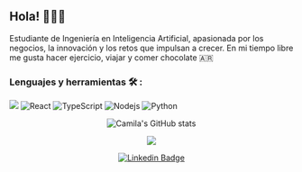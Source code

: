 ## Hola! 👩🏽‍💻 
<p>

Estudiante de Ingeniería en Inteligencia Artificial, apasionada por los negocios, la innovación y los retos que impulsan a crecer. En mi tiempo libre me gusta hacer ejercicio, viajar y comer chocolate 🇦🇷

### Lenguajes y herramientas 🛠️ :

<p>
  <img alt"JavaScript" src="https://img.shields.io/badge/JavaScript-orange"/>
  <img alt="React" src="https://img.shields.io/badge/-React-45b8d8?style=flat-square&logo=react&logoColor=white" />
  <img alt="TypeScript" src="https://img.shields.io/badge/-TypeScript-007ACC?style=flat-square&logo=typescript&logoColor=white" />
  <img alt="Nodejs" src="https://img.shields.io/badge/-Nodejs-43853d?style=flat-square&logo=Node.js&logoColor=white" />
  <img alt="Python" src="https://img.shields.io/badge/python-3670A0?style=for-the-badge&logo=python&logoColor=ffdd54" />
<p>
  
</p>
<div align="center">
  
 ![Camila's GitHub stats](https://github-readme-stats.vercel.app/api?username=imcami&showicons=true&theme=synthwave)


<img src="https://github-readme-stats.vercel.app/api/top-langs/?username=imcami"/>
</div>
 <div align="center">
  <p>
    
  [![Linkedin Badge](https://img.shields.io/badge/-LinkedIn-0e76a8?style=flat-square&logo=Linkedin&logoColor=white)](https://www.linkedin.com/in/camila-lo-nero-09bbaa1b8/)

<p>
</div>




<!--
**lonerocamila/lonerocamila** is a ✨ _special_ ✨ repository because its `README.md` (this file) appears on your GitHub profile.



